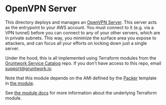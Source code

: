 # OpenVPN Server

This directory deploys and manages an [OpenVPN Server](https://openvpn.net/). This server acts as the entrypoint to your
AWS account. You must connect to it (e.g. via a VPN tunnel) before you can connect to any of your other servers, which are in
private subnets. This way, you minimize the surface area you expose to attackers, and can focus all your efforts on
locking down just a single server.

Under the hood, this is all implemented using Terraform modules from the [Gruntwork Service
Catalog](https://github.com/gruntwork-io/terraform-aws-service-catalog) repo. If you don't have access to this repo, email
[support@gruntwork.io](mailto:support@gruntwork.io).

Note that this module depends on the AMI defined by the [Packer](https://www.packer.io) template in [the
module](https://github.com/gruntwork-io/terraform-aws-service-catalog/tree/v0.82.0/modules/mgmt/openvpn-server/openvpn-server.json).

See [the module docs](https://github.com/gruntwork-io/terraform-aws-service-catalog/tree/v0.82.0/modules/mgmt/openvpn-server) for more
information about the underlying Terraform module.

